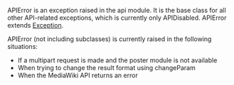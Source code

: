 APIError is an exception raised in the api module. It is the base class for all other API-related exceptions, which is currently only APIDisabled. APIError extends [Exception](http://docs.python.org/library/exceptions.html#exceptions.Exception).

APIError (not including subclasses) is currently raised in the following situations:
  * If a multipart request is made and the poster module is not available
  * When trying to change the result format using changeParam
  * When the MediaWiki API returns an error